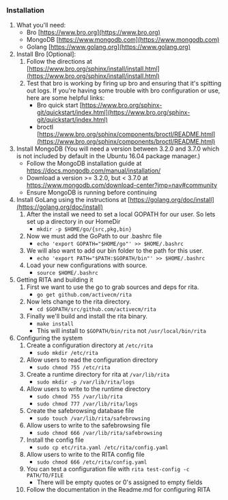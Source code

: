 
### Installation

1. What you'll need:
    * Bro [https://www.bro.org](https://www.bro.org)
    * MongoDB [https://www.mongodb.com](https://www.mongodb.com)
    * Golang [https://www.golang.org](https://www.golang.org)
1. Install Bro [Optional]:
    1. Follow the directions at [https://www.bro.org/sphinx/install/install.html](https://www.bro.org/sphinx/install/install.html)
    1. Test that bro is working by firing up bro and ensuring that it's spitting out logs. If you're having some trouble with bro configuration or use, here are some helpful links:
        * Bro quick start [https://www.bro.org/sphinx-git/quickstart/index.html](https://www.bro.org/sphinx-git/quickstart/index.html)
        * broctl [https://www.bro.org/sphinx/components/broctl/README.html](https://www.bro.org/sphinx/components/broctl/README.html)
1. Install MongoDB (You will need a version between 3.2.0 and 3.7.0 which is not included by default in the Ubuntu 16.04 package manager.)
    * Follow the MongoDB installation guide at https://docs.mongodb.com/manual/installation/
    * Download a version >= 3.2.0, but < 3.7.0 at https://www.mongodb.com/download-center?jmp=nav#community
    * Ensure MongoDB is running before continuing  
1. Install GoLang using the instructions at [https://golang.org/doc/install](https://golang.org/doc/install)
    1. After the install we need to set a local GOPATH for our user. So lets set up a directory in our HomeDir
        * ```mkdir -p $HOME/go/{src,pkg,bin}```
    1. Now we must add the GoPath to our .bashrc file
        * ```echo 'export GOPATH="$HOME/go"' >> $HOME/.bashrc```
    1. We will also want to add our bin folder to the path for this user.
        * ```echo 'export PATH="$PATH:$GOPATH/bin"' >> $HOME/.bashrc```
    1. Load your new configurations with source.
        * ```source $HOME/.bashrc```
1. Getting RITA and building it
  	1. First we want to use the go to grab sources and deps for rita.
    	* ```go get github.com/activecm/rita```
  	1. Now lets change to the rita directory.
    	* ```cd $GOPATH/src/github.com/activecm/rita```
  	1. Finally we'll build and install the rita binary.
  		* ```make install```
		* This will install to `$GOPATH/bin/rita` not `/usr/local/bin/rita`
1. Configuring the system
    1. Create a configuration directory at `/etc/rita`
        * ```sudo mkdir /etc/rita```
    1. Allow users to read the configuration directory
        * ```sudo chmod 755 /etc/rita```
    1. Create a runtime directory for rita at `/var/lib/rita`
        * ```sudo mkdir -p /var/lib/rita/logs```
    1. Allow users to write to the runtime directory
        * ```sudo chmod 755 /var/lib/rita```
        * ```sudo chmod 777 /var/lib/rita/logs```
    1. Create the safebrowsing database file
        * ```sudo touch /var/lib/rita/safebrowsing```
    1. Allow users to write to the safebrowsing file
        * ```sudo chmod 666 /var/lib/rita/safebrowsing```
    1. Install the config file
        * ```sudo cp etc/rita.yaml /etc/rita/config.yaml```
    1. Allow users to write to the RITA config file
        * ```sudo chmod 666 /etc/rita/config.yaml```
    1. You can test a configuration file with ```rita test-config -c PATH/TO/FILE```
        * There will be empty quotes or 0's assigned to empty fields
    1. Follow the documentation in the Readme.md for configuring RITA
